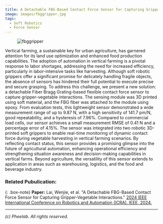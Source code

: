 ```yaml
---
title: A Detachable FBG-Based Contact Force Sensor for Capturing Gripper-Vegetable Interactions
image: images/fbggripper.jpg
tags:
  - Soft Robotics
  - Force Sensor
---
```


<figure class="figure">
  <img src="https://pheelab.github.io/images/fbggripper.jpg" alt="fbggripper">
</figure>

Vertical farming, a sustainable key for urban agriculture, has garnered attention for its land use optimization and enhanced food production capabilities. The adoption of automation in vertical farming is a pivotal response to labor shortages, addressing the need for increased efficiency, particularly in labor-intensive tasks like harvesting. Although soft robotic grippers offer a significant promise for delicately handling fragile objects, the absence of sensors has hindered their full potential to execute precise and secure grasping. To address this challenge, we present a new solution: a detachable Fiber Bragg Grating-based flexible contact force sensor to capture gripper-vegetable interactions. The sensing module was 3D printed using soft material, and the FBG fiber was attached to the module using epoxy. From evaluation tests, this lightweight sensor demonstrated a wide measurement range of up to 9.87 N, with a high sensitivity of 141.7 pm/N, good repeatability, and a hysteresis of 7.96%. Compared to commercial load cells, our sensor achieves a small measurement RMSE of 0.41 N and a percentage error of 4.15%. The sensor was integrated into two robotic 3D-printed soft grippers to enable real-time monitoring of dynamic contact force during vegetable harvesting in vertical farming scenarios. By reflecting contact status, this sensor provides a promising glimpse into the future of agricultural automation, enhancing operational efficiency and strengthening situation awareness and decision-making capabilities in vertical farms. Beyond agriculture, the versatility of this sensor extends to application in areas such as warehousing, logistics, and the food and beverage industry.


### Related Pubulication:
{: .box-note}
**Paper:** Lai, Wenjie, et al. "A Detachable FBG-Based Contact Force Sensor for Capturing Gripper-Vegetable Interactions." [2024 IEEE International Conference on Robotics and Automation (ICRA). IEEE, 2024.](https://doi.org/10.1109/ICRA57147.2024.10611433)

--- 
*(c)  Pheelab. All rights reserved.*
